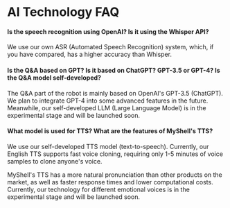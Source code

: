 # AI Technology FAQ

#### Is the speech recognition using OpenAI? Is it using the Whisper API?

We use our own ASR (Automated Speech Recognition) system, which, if you have compared, has a higher accuracy than Whisper.

#### Is the Q&A based on GPT? Is it based on ChatGPT? GPT-3.5 or GPT-4? Is the Q&A model self-developed?

The Q&A part of the robot is mainly based on OpenAI's GPT-3.5 (ChatGPT). We plan to integrate GPT-4 into some advanced features in the future. Meanwhile, our self-developed LLM (Large Language Model) is in the experimental stage and will be launched soon.

#### What model is used for TTS? What are the features of MyShell's TTS?

We use our self-developed TTS model (text-to-speech). Currently, our English TTS supports fast voice cloning, requiring only 1-5 minutes of voice samples to clone anyone's voice.

MyShell's TTS has a more natural pronunciation than other products on the market, as well as faster response times and lower computational costs. Currently, our technology for different emotional voices is in the experimental stage and will be launched soon.